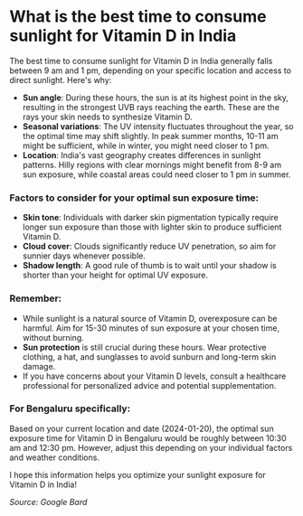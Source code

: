 # What is the best time to consume sunlight for Vitamin D in India

The best time to consume sunlight for Vitamin D in India generally falls between 9 am and 1 pm, depending on your specific location and access to direct sunlight. Here's why:

- **Sun angle**: During these hours, the sun is at its highest point in the sky, resulting in the strongest UVB rays reaching the earth. These are the rays your skin needs to synthesize Vitamin D.
- **Seasonal variations**: The UV intensity fluctuates throughout the year, so the optimal time may shift slightly. In peak summer months, 10-11 am might be sufficient, while in winter, you might need closer to 1 pm.
- **Location**: India's vast geography creates differences in sunlight patterns. Hilly regions with clear mornings might benefit from 8-9 am sun exposure, while coastal areas could need closer to 1 pm in summer.

### Factors to consider for your optimal sun exposure time:

- **Skin tone**: Individuals with darker skin pigmentation typically require longer sun exposure than those with lighter skin to produce sufficient Vitamin D.
- **Cloud cover**: Clouds significantly reduce UV penetration, so aim for sunnier days whenever possible.
- **Shadow length**: A good rule of thumb is to wait until your shadow is shorter than your height for optimal UV exposure.

### Remember:

- While sunlight is a natural source of Vitamin D, overexposure can be harmful. Aim for 15-30 minutes of sun exposure at your chosen time, without burning.
- **Sun protection** is still crucial during these hours. Wear protective clothing, a hat, and sunglasses to avoid sunburn and long-term skin damage.
- If you have concerns about your Vitamin D levels, consult a healthcare professional for personalized advice and potential supplementation.

### For Bengaluru specifically:

Based on your current location and date (2024-01-20), the optimal sun exposure time for Vitamin D in Bengaluru would be roughly between 10:30 am and 12:30 pm. However, adjust this depending on your individual factors and weather conditions.

I hope this information helps you optimize your sunlight exposure for Vitamin D in India!

*Source: Google Bard*
